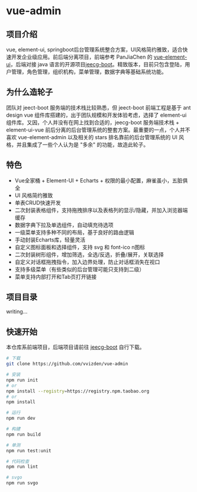 # vue-admin

## 项目介绍

vue, element-ui, springboot后台管理系统整合方案，UI风格简约雅致，适合快速开发企业级应用。前后端分离项目，前端参考 PanJiaChen 的 [vue-element-ui](https://github.com/PanJiaChen/vue-element-admin/)，后端对接 java 语言的开源项目[jeecg-boot](https://github.com/zhangdaiscott/jeecg-boot/)。精致版本，目前只包含登陆，用户管理，角色管理，组织机构，菜单管理，数据字典等基础系统功能。

## 为什么造轮子

团队对 jeect-boot 服务端的技术栈比较熟悉，但 jeect-boot 前端工程是基于 ant design vue 组件库搭建的，出于团队规模和开发体验考虑，选择了 element-ui 组件库。又因，个人并没有在网上找到合适的，jeecg-boot 服务端技术栈 + element-ui-vue 前后分离的后台管理系统的整套方案。最重要的一点，个人并不喜欢 vue-element-admin 以及相关的 stars 排名靠前的后台管理系统的 UI 风格，并且集成了一些个人认为是 "多余" 的功能，故造此轮子。

## 特色

- Vue全家桶 + Element-UI + Echarts + 权限的最小配置，麻雀虽小，五脏俱全
- UI 风格简约雅致
- 单表CRUD快速开发
- 二次封装表格组件，支持拖拽排序以及表格列的显示/隐藏，并加入浏览器端缓存
- 数据字典下拉及单选组件，自动填充待选项
- 一级菜单支持多种不同的布局，基于良好的路由逻辑
- 手动封装Echarts库，轻量灵活
- 自定义图标面板和选择组件，支持 svg 和 font-ico n图标
- 二次封装树形组件，增加筛选，全选/反选，折叠/展开，关联选择
- 自定义对话框拖拽指令，加入边界处理，防止对话框消失在视口
- 支持多级菜单（有些类似的后台管理可能只支持到二级）
- 菜单支持内部打开和Tab页打开链接

## 项目目录

writing...

## 快速开始

本仓库系前端项目，后端项目请前往 [jeecg-boot](https://github.com/zhangdaiscott/jeecg-boot/) 自行下载。

```bash
# 下载
git clone https://github.com/vvizden/vue-admin

# 安装
npm run init
# or
npm install --registry=https://registry.npm.taobao.org
# or
npm install

# 运行
npm run dev

# 构建
npm run build

# 单测
npm run test:unit

# 代码检查
npm run lint

# svgo
npm run svgo
```
